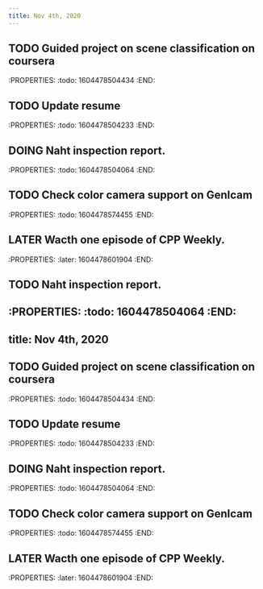 ```yaml
---
title: Nov 4th, 2020
---
```


## TODO Guided project on scene classification on coursera
:PROPERTIES:
:todo: 1604478504434
:END:
## TODO Update resume
:PROPERTIES:
:todo: 1604478504233
:END:
## DOING Naht inspection report.
:PROPERTIES:
:todo: 1604478504064
:END:
## TODO Check color camera support on GenIcam
:PROPERTIES:
:todo: 1604478574455
:END:
## LATER Wacth one episode of CPP Weekly.
:PROPERTIES:
:later: 1604478601904
:END:
##
## TODO Naht inspection report.
:PROPERTIES:
:todo: 1604478504064
:END:
---
title: Nov 4th, 2020
---

## TODO Guided project on scene classification on coursera
:PROPERTIES:
:todo: 1604478504434
:END:
## TODO Update resume
:PROPERTIES:
:todo: 1604478504233
:END:
## DOING Naht inspection report.
:PROPERTIES:
:todo: 1604478504064
:END:
## TODO Check color camera support on GenIcam
:PROPERTIES:
:todo: 1604478574455
:END:
## LATER Wacth one episode of CPP Weekly.
:PROPERTIES:
:later: 1604478601904
:END:
##
